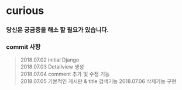 # curious  
### 당신은 궁금증을 해소 할 필요가 있습니다.



### commit 사항
> 2018.07.02 initial Django  
> 2018.07.03 Detailview 생성  
> 2018.07.04 comment 추가 및 수정 기능  
> 2018.07.05 기본적인 게시판 & title 검색기능
> 2018.07.06 삭제기능 구현
